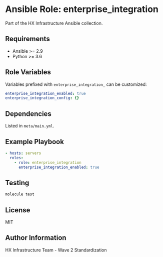 # Ansible Role: enterprise_integration

Part of the HX Infrastructure Ansible collection.

## Requirements

- Ansible >= 2.9
- Python >= 3.6

## Role Variables

Variables prefixed with `enterprise_integration_` can be customized:

```yaml
enterprise_integration_enabled: true
enterprise_integration_config: {}
```

## Dependencies

Listed in `meta/main.yml`.

## Example Playbook

```yaml
- hosts: servers
  roles:
    - role: enterprise_integration
      enterprise_integration_enabled: true
```

## Testing

```bash
molecule test
```

## License

MIT

## Author Information

HX Infrastructure Team - Wave 2 Standardization

